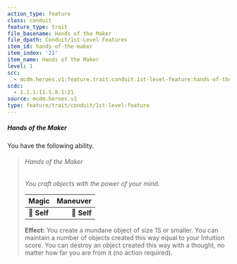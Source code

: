 ```yaml
---
action_type: feature
class: conduit
feature_type: trait
file_basename: Hands of the Maker
file_dpath: Conduit/1st-Level Features
item_id: hands-of-the-maker
item_index: '21'
item_name: Hands of the Maker
level: 1
scc:
  - mcdm.heroes.v1:feature.trait.conduit.1st-level-feature:hands-of-the-maker
scdc:
  - 1.1.1:11.1.8.1:21
source: mcdm.heroes.v1
type: feature/trait/conduit/1st-level-feature
---
```


##### Hands of the Maker

You have the following ability.

<!-- -->
> ###### Hands of the Maker
>
> *You craft objects with the power of your mind.*
>
> | **Magic**   | **Maneuver** |
> | ----------- | -----------: |
> | **📏 Self** |  **🎯 Self** |
>
> **Effect:** You create a mundane object of size 1S or smaller. You can maintain a number of objects created this way equal to your Intuition score. You can destroy an object created this way with a thought, no matter how far you are from it (no action required).
